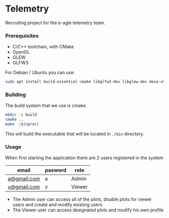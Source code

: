 # Telemetry

Recruiting project for the e-agle telemetry team.

### Prerequisites

- C/C++ toolchain, with CMake
- OpenGL
- GLEW
- GLFW3

For Debian / Ubuntu you can use:

```bash
sudo apt install build-essential cmake libglfw3-dev libglew-dev mesa-utils
```

### Building

The build system that we use is cmake.

```bash
mkdir -p build
cmake ..
make -j$(nproc)
```

This will build the executable that will be located in `./bin` directory.

### Usage

When first starting the application there are 2 users registered in the system

| email       | pasword | role   |
|-------------|---------|--------|
| a@gmail.com | a       | Admin  |
| v@gmail.com | v       | Viewer |

- The Admin user can access all of the plots, disable plots for viewer users and create and modify existing users
- The Viewer user can access designated plots and modify his own profile
